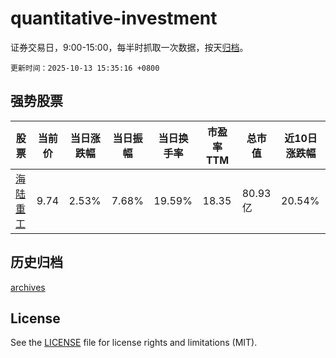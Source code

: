 # quantitative-investment

证券交易日，9:00-15:00，每半时抓取一次数据，按天[归档](archives)。

`更新时间：2025-10-13 15:35:16 +0800`

## 强势股票

|股票|当前价|当日涨跌幅|当日振幅|当日换手率|市盈率TTM|总市值|近10日涨跌幅|
|----|----|----|----|----|----|----|----|
|[海陆重工](https://xueqiu.com/S/SZ002255)|9.74|2.53%|7.68%|19.59%|18.35|80.93亿|20.54%|

## 历史归档

[archives](archives)

## License

See the [LICENSE](LICENSE) file for license rights and limitations (MIT).